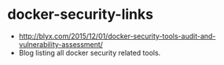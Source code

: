 # docker-security-links
 -  http://blyx.com/2015/12/01/docker-security-tools-audit-and-vulnerability-assessment/
   - Blog listing all docker security related tools.
